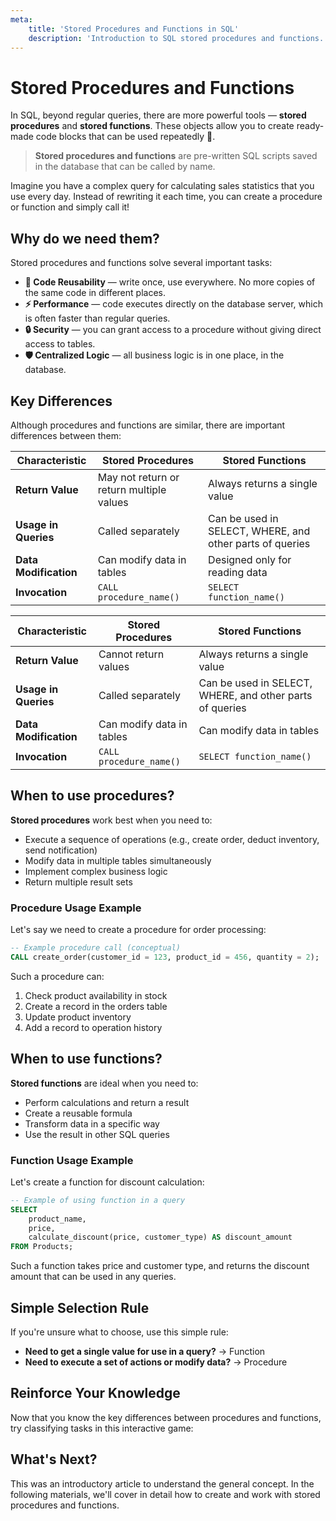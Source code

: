 ```yaml
---
meta:
    title: 'Stored Procedures and Functions in SQL'
    description: 'Introduction to SQL stored procedures and functions. Their purpose, key differences, and when to use each type.'
---
```


# Stored Procedures and Functions

In SQL, beyond regular queries, there are more powerful tools — **stored procedures** and **stored functions**.
These objects allow you to create ready-made code blocks that can be used repeatedly 🔄.

> **Stored procedures and functions** are pre-written SQL scripts saved in the database that can be called by name.

Imagine you have a complex query for calculating sales statistics that you use every day.
Instead of rewriting it each time, you can create a procedure or function and simply call it!

## Why do we need them?

Stored procedures and functions solve several important tasks:

-   **🚀 Code Reusability** — write once, use everywhere. No more copies of the same code in different places.
-   **⚡ Performance** — code executes directly on the database server, which is often faster than regular queries.
-   **🔒 Security** — you can grant access to a procedure without giving direct access to tables.
-   **🛡️ Centralized Logic** — all business logic is in one place, in the database.

## Key Differences

Although procedures and functions are similar, there are important differences between them:

<MySQLOnly>

| Characteristic        | Stored Procedures                        | Stored Functions                                         |
| --------------------- | ---------------------------------------- | -------------------------------------------------------- |
| **Return Value**      | May not return or return multiple values | Always returns a single value                            |
| **Usage in Queries**  | Called separately                        | Can be used in SELECT, WHERE, and other parts of queries |
| **Data Modification** | Can modify data in tables                | Designed only for reading data                           |
| **Invocation**        | `CALL procedure_name()`                  | `SELECT function_name()`                                 |

</MySQLOnly>

<PostgreSQLOnly>

| Characteristic        | Stored Procedures         | Stored Functions                                         |
| --------------------- | ------------------------- | -------------------------------------------------------- |
| **Return Value**      | Cannot return values      | Always returns a single value                            |
| **Usage in Queries**  | Called separately         | Can be used in SELECT, WHERE, and other parts of queries |
| **Data Modification** | Can modify data in tables | Can modify data in tables                                |
| **Invocation**        | `CALL procedure_name()`   | `SELECT function_name()`                                 |

</PostgreSQLOnly>

## When to use procedures?

**Stored procedures** work best when you need to:

-   Execute a sequence of operations (e.g., create order, deduct inventory, send notification)
-   Modify data in multiple tables simultaneously
-   Implement complex business logic
-   Return multiple result sets

### Procedure Usage Example

Let's say we need to create a procedure for order processing:

```sql
-- Example procedure call (conceptual)
CALL create_order(customer_id = 123, product_id = 456, quantity = 2);
```

Such a procedure can:

1. Check product availability in stock
2. Create a record in the orders table
3. Update product inventory
4. Add a record to operation history

## When to use functions?

**Stored functions** are ideal when you need to:

-   Perform calculations and return a result
-   Create a reusable formula
-   Transform data in a specific way
-   Use the result in other SQL queries

### Function Usage Example

Let's create a function for discount calculation:

```sql
-- Example of using function in a query
SELECT
    product_name,
    price,
    calculate_discount(price, customer_type) AS discount_amount
FROM Products;
```

Such a function takes price and customer type, and returns the discount amount that can be used in any queries.

## Simple Selection Rule

If you're unsure what to choose, use this simple rule:

-   **Need to get a single value for use in a query?** → Function
-   **Need to execute a set of actions or modify data?** → Procedure

## Reinforce Your Knowledge

Now that you know the key differences between procedures and functions, try classifying tasks in this interactive game:


## What's Next?

This was an introductory article to understand the general concept. In the following materials, we'll cover in detail how to create and work with stored procedures and functions.
